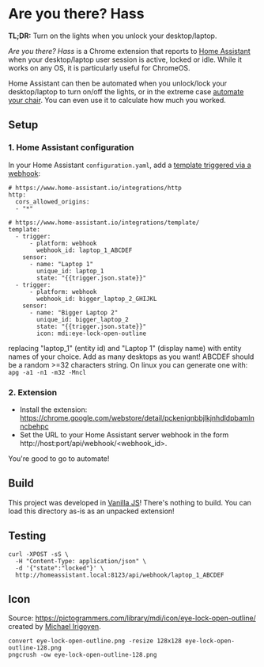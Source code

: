 # Are you there? Hass

**TL;DR:** Turn on the lights when you unlock your desktop/laptop.

_Are you there? Hass_ is a Chrome extension that reports to [Home
Assistant](https://home-assistant.io) when your desktop/laptop user session is
active, locked or idle. While it works on any OS, it is particularly useful for
ChromeOS.

Home Assistant can then be automated when you unlock/lock your desktop/laptop to
turn on/off the lights, or in the extreme case [automate your
chair](https://github.com/maruel/emperor-esp8266). You can even use it to
calculate how much you worked.

## Setup

### 1. Home Assistant configuration

In your Home Assistant `configuration.yaml`, add a [template triggered via a
webhook](https://www.home-assistant.io/integrations/template/#sensor):

```
# https://www.home-assistant.io/integrations/http
http:
  cors_allowed_origins:
  - "*"

# https://www.home-assistant.io/integrations/template/
template:
  - trigger:
      - platform: webhook
        webhook_id: laptop_1_ABCDEF
    sensor:
      - name: "Laptop 1"
        unique_id: laptop_1
        state: "{{trigger.json.state}}"
  - trigger:
      - platform: webhook
        webhook_id: bigger_laptop_2_GHIJKL
    sensor:
      - name: "Bigger Laptop 2"
        unique_id: bigger_laptop_2
        state: "{{trigger.json.state}}"
        icon: mdi:eye-lock-open-outline
```

replacing "laptop_1" (entity id) and "Laptop 1" (display name) with entity names
of your choice. Add as many desktops as you want! ABCDEF should be a random >=32
characters string. On linux you can generate one with: `apg -a1 -n1 -m32 -Mncl`


### 2. Extension

- Install the extension:
  https://chrome.google.com/webstore/detail/pckenignbbjlkjnhdldpbamlnncbehpc
- Set the URL to your Home Assistant server webhook in the form
  http://host:port/api/webhook/<webhook_id>.

You're good to go to automate!


## Build

This project was developed in [Vanilla JS](http://vanilla-js.com)! There's
nothing to build. You can load this directory as-is as an unpacked extension!


## Testing

```
curl -XPOST -sS \
  -H "Content-Type: application/json" \
  -d '{"state":"locked"}' \
  http://homeassistant.local:8123/api/webhook/laptop_1_ABCDEF
```

## Icon

Source: https://pictogrammers.com/library/mdi/icon/eye-lock-open-outline/
created by [Michael Irigoyen](https://pictogrammers.com/contributor/mririgoyen/).

```
convert eye-lock-open-outline.png -resize 128x128 eye-lock-open-outline-128.png
pngcrush -ow eye-lock-open-outline-128.png
```
